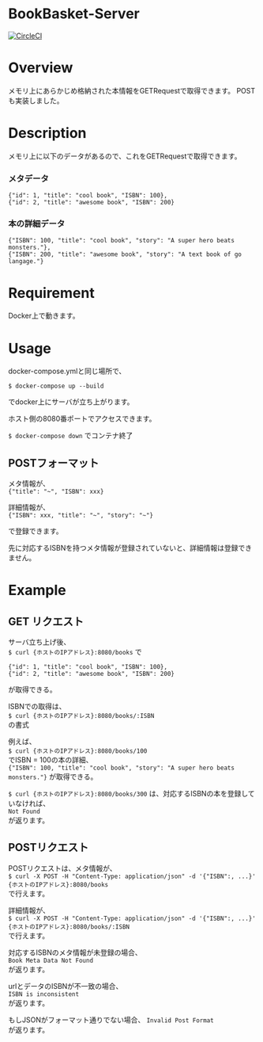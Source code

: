 BookBasket-Server
===

[![CircleCI](https://circleci.com/gh/think-book/BookBasket-Server.svg?style=svg)](https://circleci.com/gh/think-book/BookBasket-Server)

# Overview

メモリ上にあらかじめ格納された本情報をGETRequestで取得できます。
POSTも実装しました。


# Description

メモリ上に以下のデータがあるので、これをGETRequestで取得できます。

### メタデータ
```
{"id": 1, "title": "cool book", "ISBN": 100},
{"id": 2, "title": "awesome book", "ISBN": 200}
```

### 本の詳細データ
```
{"ISBN": 100, "title": "cool book", "story": "A super hero beats monsters."},
{"ISBN": 200, "title": "awesome book", "story": "A text book of go langage."}
```

# Requirement

Docker上で動きます。

# Usage

docker-compose.ymlと同じ場所で、
```
$ docker-compose up --build
```
でdocker上にサーバが立ち上がります。

ホスト側の8080番ポートでアクセスできます。

`$ docker-compose down`
でコンテナ終了


## POSTフォーマット
メタ情報が、   
`{"title": "~", "ISBN": xxx}`  

詳細情報が、  
`{"ISBN": xxx, "title": "~", "story": "~"}`  

で登録できます。  

先に対応するISBNを持つメタ情報が登録されていないと、詳細情報は登録できません。  

# Example

## GET リクエスト
サーバ立ち上げ後、  
`$ curl {ホストのIPアドレス}:8080/books`
で  
```
{"id": 1, "title": "cool book", "ISBN": 100},
{"id": 2, "title": "awesome book", "ISBN": 200}
```
が取得できる。  

ISBNでの取得は、  
`$ curl {ホストのIPアドレス}:8080/books/:ISBN`  
の書式  

例えば、  
`$ curl {ホストのIPアドレス}:8080/books/100`  
でISBN = 100の本の詳細、  
`{"ISBN": 100, "title": "cool book", "story": "A super hero beats monsters."}`
が取得できる。

`$ curl {ホストのIPアドレス}:8080/books/300`
は、対応するISBNの本を登録していなければ、    
`Not Found`  
が返ります。  

## POSTリクエスト  

POSTリクエストは、メタ情報が、  
`$ curl -X POST -H "Content-Type: application/json" -d '{"ISBN":, ...}' {ホストのIPアドレス}:8080/books`  
で行えます。  

詳細情報が、  
`$ curl -X POST -H "Content-Type: application/json" -d '{"ISBN":, ...}' {ホストのIPアドレス}:8080/books/:ISBN`  
で行えます。  

対応するISBNのメタ情報が未登録の場合、  
`Book Meta Data Not Found`  
が返ります。 

urlとデータのISBNが不一致の場合、  
`ISBN is inconsistent`  
が返ります。  

もしJSONがフォーマット通りでない場合、
`Invalid Post Format`  
が返ります。

